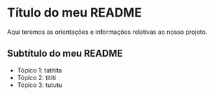 # Título do meu README

Aqui teremos as orientações e informações relativas ao nosso projeto.

## Subtítulo do meu README

- Tópico 1: tatitita
- Tópico 2: tititi
- Tópico 3: tututu